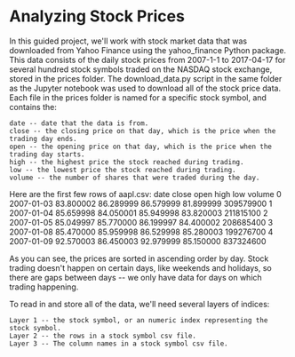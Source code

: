 # Analyzing Stock Prices

In this guided project, we'll work with stock market data that was downloaded from Yahoo Finance using the yahoo_finance Python package. This data consists of the daily stock prices from 2007-1-1 to 2017-04-17 for several hundred stock symbols traded on the NASDAQ stock exchange, stored in the prices folder. The download_data.py script in the same folder as the Jupyter notebook was used to download all of the stock price data. Each file in the prices folder is named for a specific stock symbol, and contains the:

    date -- date that the data is from.
    close -- the closing price on that day, which is the price when the trading day ends.
    open -- the opening price on that day, which is the price when the trading day starts.
    high -- the highest price the stock reached during trading.
    low -- the lowest price the stock reached during trading.
    volume -- the number of shares that were traded during the day.

Here are the first few rows of aapl.csv:
	date 	close 	open 	high 	low 	volume
0 	2007-01-03 	83.800002 	86.289999 	86.579999 	81.899999 	309579900
1 	2007-01-04 	85.659998 	84.050001 	85.949998 	83.820003 	211815100
2 	2007-01-05 	85.049997 	85.770000 	86.199997 	84.400002 	208685400
3 	2007-01-08 	85.470000 	85.959998 	86.529998 	85.280003 	199276700
4 	2007-01-09 	92.570003 	86.450003 	92.979999 	85.150000 	837324600

As you can see, the prices are sorted in ascending order by day. Stock trading doesn't happen on certain days, like weekends and holidays, so there are gaps between days -- we only have data for days on which trading happening.

To read in and store all of the data, we'll need several layers of indices:

    Layer 1 -- the stock symbol, or an numeric index representing the stock symbol.
    Layer 2 -- the rows in a stock symbol csv file.
    Layer 3 -- The column names in a stock symbol csv file.
